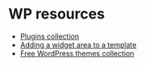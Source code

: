 # WP resources

- [Plugins collection](https://github.com/valentinarachiele/wp-resources/blob/master/plugins.md)
- [Adding a widget area to a template](https://github.com/valentinarachiele/wp-resources/blob/master/adding-widget-area.php)
- [Free WordPress themes collection](https://github.com/valentinarachiele/wp-resources/blob/master/wp-themes.md)
